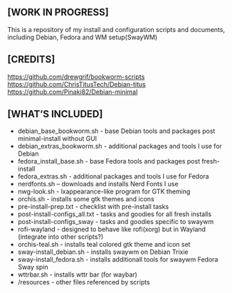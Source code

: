                            
## [WORK IN PROGRESS]

This is a repository of my install and configuration scripts and documents, including Debian, Fedora and WM setup(SwayWM)

## [CREDITS]

https://github.com/drewgrif/bookworm-scripts  
https://github.com/ChrisTitusTech/Debian-titus  
https://github.com/Pinaki82/Debian-minimal


## [WHAT’S INCLUDED]

* debian_base_bookworm.sh - base Debian tools and packages post minimal-install without GUI
* debian_extras_bookworm.sh - additional packages and tools I use for Debian
* fedora_install_base.sh - base Fedora tools and packages post fresh-install
* fedora_extras.sh - additional packages and tools I use for Fedora
* nerdfonts.sh – downloads and installs Nerd Fonts I use
* nwg-look.sh - lxappearance-like program for GTK theming
* orchis.sh - installs some gtk themes and icons
* pre-install-prep.txt - checklist with pre-install tasks
* post-install-configs_all.txt - tasks and goodies for all fresh installs
* post-install-configs_sway - tasks and goodies specific to swaywm
* rofi-wayland - designed to behave like rofi(xorg) but in Wayland (integrate into other scripts?)
* orchis-teal.sh - installs teal colored gtk theme and icon set
* sway-install_debian.sh - installs swaywm on Debian Trixie
* sway-install_fedora.sh - installs additionall tools for swaywm Fedora Sway spin
* wttrbar.sh - installs wttr bar (for waybar)
* /resources - other files referenced by scripts